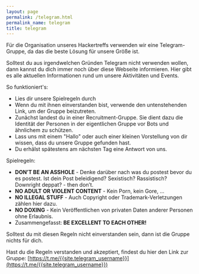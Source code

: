 ```yaml
---
layout: page
permalink: /telegram.html
permalink_name: telegram
title: telegram
---
```


Für die Organisation unseres Hackertreffs verwenden wir eine Telegram-Gruppe, da das die beste Lösung für unsere Größe ist.

Solltest du aus irgendwelchen Gründen Telegram nicht verwenden wollen, dann kannst du dich immer noch über diese Webseite informieren. Hier gibt es alle aktuellen Informationen rund um unsere Aktivitäten und Events.

<span style="color: var(--alt-color)">So funktioniert's:</span>
- Lies dir unsere Spielregeln durch
- Wenn du mit ihnen einverstanden bist, verwende den untenstehenden Link, um der Gruppe beizutreten.
- Zunächst landest du in einer Recruitment-Gruppe. Sie dient dazu die Identität der Personen in der eigentlichen Gruppe vor Bots und ähnlichem zu schützen. 
- Lass uns mit einem "Hallo" oder auch einer kleinen Vorstellung von dir wissen, dass du unsere Gruppe gefunden hast.
- Du erhälst spätestens am nächsten Tag eine Antwort von uns. 

<span style="color: var(--alt-color)">Spielregeln:</span>
- **DON’T BE AN ASSHOLE** - Denke darüber nach was du postest bevor du es postest. Ist dein Post beleidigend? Sexistisch? Rassistisch? Downright deppat? - then don’t.
- **NO ADULT OR VIOLENT CONTENT** - Kein Porn, kein Gore, ...
- **NO ILLEGAL STUFF** - Auch Copyright oder Trademark-Verletzungen zählen hier dazu.
- **NO DOXING** - Kein Veröffentlichen von privaten Daten anderer Personen ohne Erlaubnis.
- Zusammengefasst: **BE EXCELLENT TO EACH OTHER!**

Solltest du mit diesen Regeln nicht einverstanden sein, dann ist die Gruppe nichts für dich.


Hast du die Regeln verstanden und akzeptiert, findest du hier den Link zur Gruppe:
[https://t.me/{{site.telegram_username}}](https://t.me/{{site.telegram_username}})
